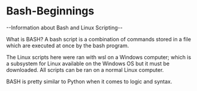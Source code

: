 # Bash-Beginnings
--Information about Bash and Linux Scripting--

What is BASH? A bash script is a combination of commands stored in a file which are executed at once by the bash program.

The Linux scripts here were ran with wsl on a Windows computer; which is a subsystem for Linux available on the Windows OS but it must be downloaded.
All scripts can be ran on a normal Linux computer.

BASH is pretty similar to Python when it comes to logic and syntax. 
